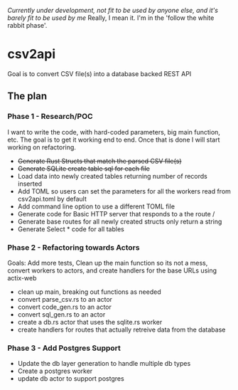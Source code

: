 _Currently under development, not fit to be used by anyone else, and it's barely fit to be used by me_
Really, I mean it. I'm in the 'follow the white rabbit phase'.

# csv2api
Goal is to convert CSV file(s) into a database backed REST API

## The plan

### Phase 1 - Research/POC 
I want to write the code, with hard-coded parameters, big main function, etc. The goal is to get it
working end to end.  Once that is done I will start working on refactoring.

* ~~Generate Rust Structs that match the parsed CSV file(s)~~
* ~~Generate SQLite create table sql for each file~~
* Load data into newly created tables returning number of records inserted
* Add TOML so users can set the parameters for all the workers read from csv2api.toml by default
* Add command line option to use a different TOML file
* Generate code for Basic HTTP server that responds to a the route /
* Generate base routes for all newly created structs only return a string
* Generate Select * code for all tables

### Phase 2 - Refactoring towards Actors
Goals: Add more tests,  Clean up the main function so its not a mess, convert workers to actors, and create handlers for the base URLs using actix-web

* clean up main, breaking out functions as needed
* convert parse_csv.rs to an actor
* convert code_gen.rs to an actor 
* convert sql_gen.rs to an actor
* create a db.rs actor that uses the sqlite.rs worker
* create handlers for routes that actually retreive data from the database

### Phase 3 - Add Postgres Support
* Update the db layer generation to handle multiple db types
* Create a postgres worker
* update db actor to support postgres